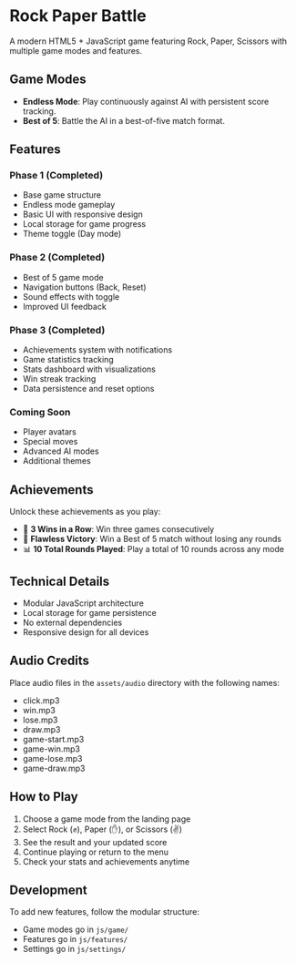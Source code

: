 # Rock Paper Battle

A modern HTML5 + JavaScript game featuring Rock, Paper, Scissors with multiple game modes and features.

## Game Modes

- **Endless Mode**: Play continuously against AI with persistent score tracking.
- **Best of 5**: Battle the AI in a best-of-five match format.

## Features

### Phase 1 (Completed)
- Base game structure
- Endless mode gameplay
- Basic UI with responsive design
- Local storage for game progress
- Theme toggle (Day mode)

### Phase 2 (Completed)
- Best of 5 game mode
- Navigation buttons (Back, Reset)
- Sound effects with toggle
- Improved UI feedback

### Phase 3 (Completed)
- Achievements system with notifications
- Game statistics tracking
- Stats dashboard with visualizations
- Win streak tracking
- Data persistence and reset options

### Coming Soon
- Player avatars
- Special moves
- Advanced AI modes
- Additional themes

## Achievements

Unlock these achievements as you play:
- 🥉 **3 Wins in a Row**: Win three games consecutively
- 🥇 **Flawless Victory**: Win a Best of 5 match without losing any rounds
- 📊 **10 Total Rounds Played**: Play a total of 10 rounds across any mode

## Technical Details

- Modular JavaScript architecture
- Local storage for game persistence
- No external dependencies
- Responsive design for all devices

## Audio Credits

Place audio files in the `assets/audio` directory with the following names:
- click.mp3
- win.mp3
- lose.mp3
- draw.mp3
- game-start.mp3
- game-win.mp3
- game-lose.mp3
- game-draw.mp3

## How to Play

1. Choose a game mode from the landing page
2. Select Rock (✊), Paper (✋), or Scissors (✌️)
3. See the result and your updated score
4. Continue playing or return to the menu
5. Check your stats and achievements anytime

## Development

To add new features, follow the modular structure:
- Game modes go in `js/game/`
- Features go in `js/features/`
- Settings go in `js/settings/` 